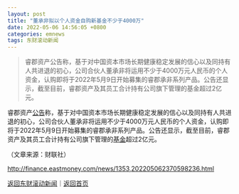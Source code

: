 ```yaml
---
layout: post
title: "董承非拟以个人资金自购新基金不少于4000万"
date: 2022-05-06 14:56:05 +0800
categories: emnews
tags: 东财滚动新闻
---
```

> 睿郡资产公告称，基于对中国资本市场长期健康稳定发展的信心以及同持有人共进退的初心，公司合伙人董承非将运用不少于4000万元人民币的个人资金，认购即将于2022年5月9日开始募集的睿郡承非系列产品。公告还显示，截至目前，睿郡资产及其员工合计持有公司旗下管理的基金超过2亿元。

<p>睿郡资产<span id="Info.3332"><a href="http://data.eastmoney.com/notices/" class="infokey">公告</a></span>称，基于对中国资本市场长期健康稳定发展的信心以及同持有人共进退的初心，公司合伙人董承非将运用不少于4000万元人民币的个人资金，认购即将于2022年5月9日开始募集的睿郡承非系列产品。公告还显示，截至目前，睿郡资产及其员工合计持有公司旗下管理的<span id="Info.3293"><a href="http://data.eastmoney.com/zlsj/" class="infokey">基金</a></span>超过2亿元。</p><p class="em_media">（文章来源：财联社）</p>

<http://finance.eastmoney.com/news/1353,202205062370598236.html>

[返回东财滚动新闻](//finews.withounder.com/emnews/)｜[返回首页](//finews.withounder.com/)